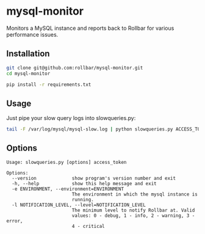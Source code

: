 mysql-monitor
=============

Monitors a MySQL instance and reports back to Rollbar for various performance issues.

Installation
------------

```bash
git clone git@github.com:rollbar/mysql-monitor.git
cd mysql-monitor

pip install -r requirements.txt
```

Usage
-----

Just pipe your slow query logs into slowqueries.py:

```bash
tail -F /var/log/mysql/mysql-slow.log | python slowqueries.py ACCESS_TOKEN
```

Options
-------

```
Usage: slowqueries.py [options] access_token

Options:
  --version             show program's version number and exit
  -h, --help            show this help message and exit
  -e ENVIRONMENT, --environment=ENVIRONMENT
                        The environment in which the mysql instance is
                        running.
  -l NOTIFICATION_LEVEL, --level=NOTIFICATION_LEVEL
                        The minimum level to notify Rollbar at. Valid
                        values: 0 - debug, 1 - info, 2 - warning, 3 - error, 
                        4 - critical
```
